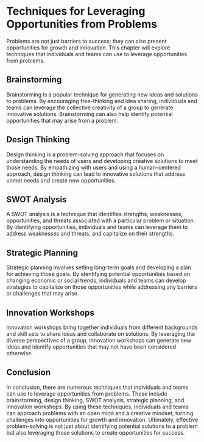 Techniques for Leveraging Opportunities from Problems
========================================================================================================

Problems are not just barriers to success; they can also present opportunities for growth and innovation. This chapter will explore techniques that individuals and teams can use to leverage opportunities from problems.

Brainstorming
-------------

Brainstorming is a popular technique for generating new ideas and solutions to problems. By encouraging free-thinking and idea sharing, individuals and teams can leverage the collective creativity of a group to generate innovative solutions. Brainstorming can also help identify potential opportunities that may arise from a problem.

Design Thinking
---------------

Design thinking is a problem-solving approach that focuses on understanding the needs of users and developing creative solutions to meet those needs. By empathizing with users and using a human-centered approach, design thinking can lead to innovative solutions that address unmet needs and create new opportunities.

SWOT Analysis
-------------

A SWOT analysis is a technique that identifies strengths, weaknesses, opportunities, and threats associated with a particular problem or situation. By identifying opportunities, individuals and teams can leverage them to address weaknesses and threats, and capitalize on their strengths.

Strategic Planning
------------------

Strategic planning involves setting long-term goals and developing a plan for achieving those goals. By identifying potential opportunities based on changing economic or social trends, individuals and teams can develop strategies to capitalize on those opportunities while addressing any barriers or challenges that may arise.

Innovation Workshops
--------------------

Innovation workshops bring together individuals from different backgrounds and skill sets to share ideas and collaborate on solutions. By leveraging the diverse perspectives of a group, innovation workshops can generate new ideas and identify opportunities that may not have been considered otherwise.

Conclusion
----------

In conclusion, there are numerous techniques that individuals and teams can use to leverage opportunities from problems. These include brainstorming, design thinking, SWOT analysis, strategic planning, and innovation workshops. By using these techniques, individuals and teams can approach problems with an open mind and a creative mindset, turning challenges into opportunities for growth and innovation. Ultimately, effective problem-solving is not just about identifying potential solutions to a problem but also leveraging those solutions to create opportunities for success.
